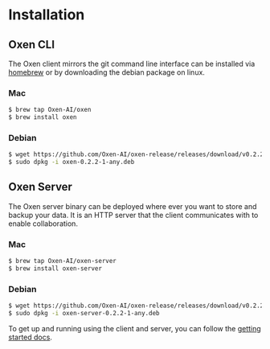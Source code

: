# Installation

## Oxen CLI

The Oxen client mirrors the git command line interface can be installed via [homebrew](https://brew.sh/) or by downloading the debian package on linux.

### Mac

```bash
$ brew tap Oxen-AI/oxen
$ brew install oxen
```

### Debian

```bash
$ wget https://github.com/Oxen-AI/oxen-release/releases/download/v0.2.2/oxen-0.2.2-1-any.deb
$ sudo dpkg -i oxen-0.2.2-1-any.deb
```

## Oxen Server

The Oxen server binary can be deployed where ever you want to store and backup your data. It is an HTTP server that the client communicates with to enable collaboration.

### Mac

```bash
$ brew tap Oxen-AI/oxen-server
$ brew install oxen-server
```

### Debian

```bash
$ wget https://github.com/Oxen-AI/oxen-release/releases/download/v0.2.2/oxen-server-0.2.2-1-any.deb
$ sudo dpkg -i oxen-server-0.2.2-1-any.deb
```

To get up and running using the client and server, you can follow the [getting started docs](README.md).
